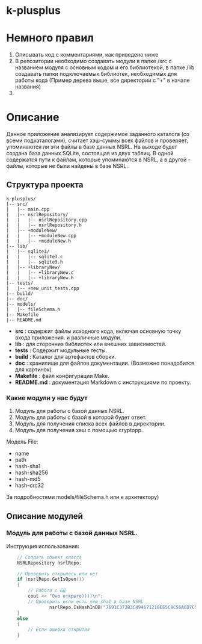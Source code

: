 # k-plusplus

# Немного правил

1. Описывать код с комментариями, как приведено ниже
2. В репозитории необходимо создавать модули в папке /src с названием модуля с основным кодом и его библиотекой, в папке /lib создавать папки подключаемых библиотек, необходимых для работы кода (Пример дерева выше, все директории с "+" в начале названия)
3.

# Описание

Данное приложение анализирует содержимое заданного каталога (со всеми подкаталогами), считает хэш-суммы всех файлов и проверяет, упоминаются ли эти файлы в базе данных NSRL. На выходе будет создана база данных SQLite, состоящая из двух таблиц. В одной содержатся пути к файлам, которые упоминаются в NSRL, а в другой - файлы, которые не были найдены в базе NSRL.

## Структура проекта

```
k-plusplus/
|-- src/
|   |-- main.cpp
|   |-- nsrlRepository/
|   |   |-- nsrlRepository.cpp
|   |   |-- nsrlRepository.h
|   |-- +moduleNew/
|   |   |-- +moduleNew.cpp
|   |   |-- +moduleNew.h
|-- lib/
|   |-- sqlite3/
|   |   |-- sqlite3.c
|   |   |-- sqlite3.h
|   |-- +libraryNew/
|   |   |-- +libraryNew.c
|   |   |-- +libraryNew.h
|-- tests/
|   |-- +new_unit_tests.cpp
|-- build/
|-- doc/
|-- models/
|   |-- fileSchema.h
|-- Makefile
|-- README.md
```

- **src** : содержит файлы исходного кода, включая основную точку входа приложения. и различные модули.
- **lib** : для сторонних библиотек или внешних зависимостей.
- **tests** : Содержит модульные тесты.
- **build** : Каталог для артефактов сборки.
- **doc** : хранилище для файлов документации. (Возможно понадобится для картинок)
- **Makefile** : файл конфигурации Make.
- **README.md** : документация Markdown с инструкциями по проекту.

### Какие модули у нас будут

1. Модуль для работы с базой данных NSRL.
2. Модуль для работы с базой в которой будет ответ.
3. Модуль для получения списка всех файлов в директории.
4. Модуль для получения хеш с помощью cryptopp.

Модель File:

- name
- path
- hash-sha1
- hash-sha256
- hash-md5
- hash-crc32

За подробностями models/fileSchema.h или к архитектору)

## Описание модулей

### Модуль для работы с базой данных NSRL.

Инструкция использования:

```c++
    // Создать объект класса
    NSRLRepository nsrlRepo;

    // Проверить открылось или нет
    if (nsrlRepo.GetIsOpen())
    {
        // Работа с БД
        cout << "Оно открыто))))\n";
        // Проверить если есть хеш sha1 в базе NSRL
                nsrlRepo.IsHashInDB("7691C372B3C494671218EE5C8C56A6D7C53815B7");
    }
    else
    {
        // Если ошибка открытия
    }
```
